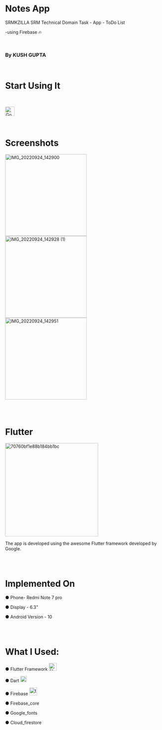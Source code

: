 # Notes App


SRMKZILLA SRM Technical Domain Task - App - ToDo List

-using Firebase 🔥

<br/>


### By KUSH GUPTA



<br/>

# Start Using It


<br/>

[<img width="30" alt="Google_Drive max-1100x1100" src="https://user-images.githubusercontent.com/97805045/192091244-12cc1ab7-403a-4711-a0ce-3144f4cf6d51.png">](https://drive.google.com/file/d/1KZX-Vh9B-X1_igTmR7s9vevTO-RiSQxp/view?usp=sharing)

<br/>

# Screenshots


<img width="263" alt="IMG_20220924_142900" src="https://user-images.githubusercontent.com/97805045/192090428-037c899f-2c37-4c58-a1da-609a60439df5.jpg"> <img width="263" alt="IMG_20220924_142928 (1)" src="https://user-images.githubusercontent.com/97805045/192090498-f91fd32e-d2fd-4d78-b22f-1901366cae0f.jpg"> <img Width="263" alt="IMG_20220924_142951" src="https://user-images.githubusercontent.com/97805045/192090596-aeadd8e4-155f-4e9d-b996-4a9a2b2af5c0.jpg">



<br/><br/>



# Flutter

<img width="300" alt="70760bf1e88b184bb1bc" src="https://user-images.githubusercontent.com/97805045/190899936-42de4596-0536-4772-a5b7-f5e6d917328e.png">


The app is developed using the awesome Flutter framework developed by Google.

<br/><br/>

# Implemented On

● Phone- Redmi Note 7 pro

● Display - 6.3"

● Android Version - 10


<br/><br/>

# What I Used:

● Flutter Framework          <img width="25" alt="file_type_flutter_icon_130599" src="https://user-images.githubusercontent.com/97805045/190900259-03669a71-b7af-420d-9aef-4c6c4f267a93.png">


● Dart        <img width="20" alt="Dart-logo-icon svg" src="https://user-images.githubusercontent.com/97805045/190900514-0afc445a-696f-4b82-9f40-76694e60f5fb.png">

● Firebase    <img width="25" alt="touchicon-180" src="https://user-images.githubusercontent.com/97805045/192090232-abed386b-fb46-4b47-a642-535a745dec61.png">


● Firebase_core

● Google_fonts

● Cloud_firestore



